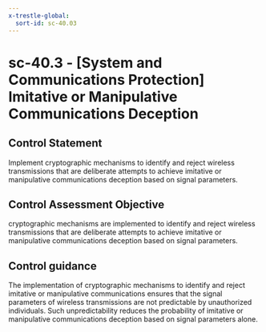 ```yaml
---
x-trestle-global:
  sort-id: sc-40.03
---
```


# sc-40.3 - \[System and Communications Protection\] Imitative or Manipulative Communications Deception

## Control Statement

Implement cryptographic mechanisms to identify and reject wireless transmissions that are deliberate attempts to achieve imitative or manipulative communications deception based on signal parameters.

## Control Assessment Objective

cryptographic mechanisms are implemented to identify and reject wireless transmissions that are deliberate attempts to achieve imitative or manipulative communications deception based on signal parameters.

## Control guidance

The implementation of cryptographic mechanisms to identify and reject imitative or manipulative communications ensures that the signal parameters of wireless transmissions are not predictable by unauthorized individuals. Such unpredictability reduces the probability of imitative or manipulative communications deception based on signal parameters alone.
